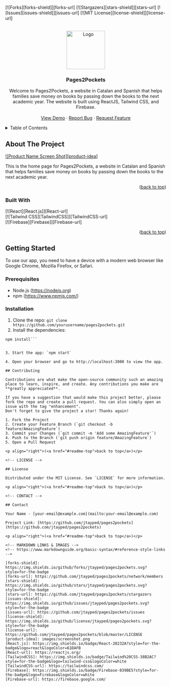 <a name="readme-top"></a>

<!-- PROJECT SHIELDS -->
<!--
*** I'm using markdown "reference style" links for readability.
*** Reference links are enclosed in brackets [ ] instead of parentheses ( ).
*** See the bottom of this document for the declaration of the reference variables
*** for contributors-url, forks-url, etc. This is an optional, concise syntax you may use.
*** https://www.markdownguide.org/basic-syntax/#reference-style-links
-->

[![Forks][forks-shield]][forks-url]
[![Stargazers][stars-shield]][stars-url]
[![Issues][issues-shield]][issues-url]
[![MIT License][license-shield]][license-url]

<!-- PROJECT LOGO -->
<br />
<div align="center">
  <a href="https://github.com/jtayped/pages2pockets">
    <img src="add_your_logo_url_here" alt="Logo" width="120" height="120">
  </a>

  <h3 align="center">Pages2Pockets</h3>

  <p align="center">
    Welcome to Pages2Pockets, a website in Catalan and Spanish that helps families save money on books by passing down the books to the next academic year. The website is built using ReactJS, Tailwind CSS, and Firebase.
    <br />
    <br />
    <a href="https://example.com">View Demo</a>
    ·
    <a href="https://github.com/jtayped/pages2pockets/issues">Report Bug</a>
    ·
    <a href="https://github.com/jtayped/pages2pockets/issues">Request Feature</a>
  </p>
</div>

<!-- TABLE OF CONTENTS -->
<details>
  <summary>Table of Contents</summary>
  <ol>
    <li>
      <a href="#about-the-project">About The Project</a>
      <ul>
        <li><a href="#built-with">Built With</a></li>
      </ul>
    </li>
    <li>
      <a href="#getting-started">Getting Started</a>
      <ul>
        <li><a href="#prerequisites">Prerequisites</a></li>
        <li><a href="#installation">Installation</a></li>
      </ul>
    </li>
    <li><a href="#contributing">Contributing</a></li>
    <li><a href="#license">License</a></li>
    <li><a href="#contact">Contact</a></li>
  </ol>
</details>

<!-- ABOUT THE PROJECT -->

## About The Project

[![Product Name Screen Shot][product-idea]](https://github.com/jtayped/pages2pockets)

This is the home page for Pages2Pockets, a website in Catalan and Spanish that helps families save money on books by passing down the books to the next academic year.

<p align="right">(<a href="#readme-top">back to top</a>)</p>

### Built With

[![React][React.js]][React-url]<br/>
[![Tailwind CSS][TailwindCSS]][TailwindCSS-url]<br/>
[![Firebase][Firebase]][Firebase-url]<br/>

<p align="right">(<a href="#readme-top">back to top</a>)</p>

<!-- GETTING STARTED -->

## Getting Started

To use our app, you need to have a device with a modern web browser like Google Chrome, Mozilla Firefox, or Safari.

### Prerequisites

- Node.js (https://nodejs.org)
- npm (https://www.npmjs.com/)

### Installation

1. Clone the repo: `git clone https://github.com/yourusername/pages2pockets.git`
2. Install the dependencies:

````cd pages2pockets
npm install```


3. Start the app: `npm start`

4. Open your browser and go to http://localhost:3000 to view the app.

## Contributing

Contributions are what make the open-source community such an amazing place to learn, inspire, and create. Any contributions you make are **greatly appreciated**.

If you have a suggestion that would make this project better, please fork the repo and create a pull request. You can also simply open an issue with the tag "enhancement".
Don't forget to give the project a star! Thanks again!

1. Fork the Project
2. Create your Feature Branch (`git checkout -b feature/AmazingFeature`)
3. Commit your Changes (`git commit -m 'Add some AmazingFeature'`)
4. Push to the Branch (`git push origin feature/AmazingFeature`)
5. Open a Pull Request

<p align="right">(<a href="#readme-top">back to top</a>)</p>

<!-- LICENSE -->

## License

Distributed under the MIT License. See `LICENSE` for more information.

<p align="right">(<a href="#readme-top">back to top</a>)</p>

<!-- CONTACT -->

## Contact

Your Name - [your-email@example.com](mailto:your-email@example.com)

Project Link: [https://github.com/jtayped/pages2pockets](https://github.com/jtayped/pages2pockets)

<p align="right">(<a href="#readme-top">back to top</a>)</p>

<!-- MARKDOWN LINKS & IMAGES -->
<!-- https://www.markdownguide.org/basic-syntax/#reference-style-links -->

[forks-shield]: https://img.shields.io/github/forks/jtayped/pages2pockets.svg?style=for-the-badge
[forks-url]: https://github.com/jtayped/pages2pockets/network/members
[stars-shield]: https://img.shields.io/github/stars/jtayped/pages2pockets.svg?style=for-the-badge
[stars-url]: https://github.com/jtayped/pages2pockets/stargazers
[issues-shield]: https://img.shields.io/github/issues/jtayped/pages2pockets.svg?style=for-the-badge
[issues-url]: https://github.com/jtayped/pages2pockets/issues
[license-shield]: https://img.shields.io/github/license/jtayped/pages2pockets.svg?style=for-the-badge
[license-url]: https://github.com/jtayped/pages2pockets/blob/master/LICENSE
[product-idea]: images/screenshot.png
[React.js]: https://img.shields.io/badge/React-20232A?style=for-the-badge&logo=react&logoColor=61DAFB
[React-url]: https://reactjs.org/
[TailwindCSS]: https://img.shields.io/badge/Tailwind%20CSS-38B2AC?style=for-the-badge&logo=tailwind-css&logoColor=white
[TailwindCSS-url]: https://tailwindcss.com/
[Firebase]: https://img.shields.io/badge/Firebase-039BE5?style=for-the-badge&logo=Firebase&logoColor=white
[Firebase-url]: https://firebase.google.com/
````
